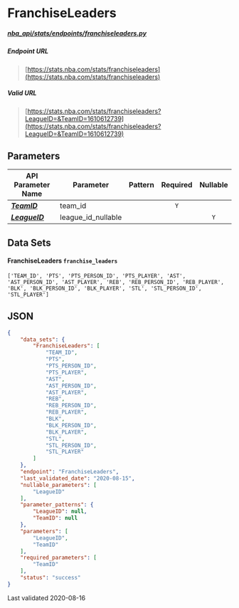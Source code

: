 # FranchiseLeaders
##### [nba_api/stats/endpoints/franchiseleaders.py](https://github.com/swar/nba_api/blob/master/nba_api/stats/endpoints/franchiseleaders.py)

##### Endpoint URL
>[https://stats.nba.com/stats/franchiseleaders](https://stats.nba.com/stats/franchiseleaders)

##### Valid URL
>[https://stats.nba.com/stats/franchiseleaders?LeagueID=&TeamID=1610612739](https://stats.nba.com/stats/franchiseleaders?LeagueID=&TeamID=1610612739)

## Parameters
API Parameter Name | Parameter | Pattern | Required | Nullable
------------ | ------------ | :-----------: | :---: | :---:
[_**TeamID**_](https://hoopR.sportsdataverse.org/docs/NBA/parameters#TeamID) | team_id |  | `Y` |  | 
[_**LeagueID**_](https://hoopR.sportsdataverse.org/docs/NBA/parameters#LeagueID) | league_id_nullable |  |  | `Y` | 

## Data Sets
#### FranchiseLeaders `franchise_leaders`
```text
['TEAM_ID', 'PTS', 'PTS_PERSON_ID', 'PTS_PLAYER', 'AST', 'AST_PERSON_ID', 'AST_PLAYER', 'REB', 'REB_PERSON_ID', 'REB_PLAYER', 'BLK', 'BLK_PERSON_ID', 'BLK_PLAYER', 'STL', 'STL_PERSON_ID', 'STL_PLAYER']
```


## JSON
```json
{
    "data_sets": {
        "FranchiseLeaders": [
            "TEAM_ID",
            "PTS",
            "PTS_PERSON_ID",
            "PTS_PLAYER",
            "AST",
            "AST_PERSON_ID",
            "AST_PLAYER",
            "REB",
            "REB_PERSON_ID",
            "REB_PLAYER",
            "BLK",
            "BLK_PERSON_ID",
            "BLK_PLAYER",
            "STL",
            "STL_PERSON_ID",
            "STL_PLAYER"
        ]
    },
    "endpoint": "FranchiseLeaders",
    "last_validated_date": "2020-08-15",
    "nullable_parameters": [
        "LeagueID"
    ],
    "parameter_patterns": {
        "LeagueID": null,
        "TeamID": null
    },
    "parameters": [
        "LeagueID",
        "TeamID"
    ],
    "required_parameters": [
        "TeamID"
    ],
    "status": "success"
}
```

Last validated 2020-08-16
